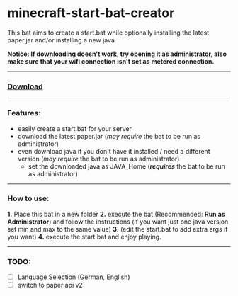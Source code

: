 # minecraft-start-bat-creator
This bat aims to create a start.bat while optionally installing the latest paper.jar and/or installing a new java 

**Notice: If downloading doesn't work, try opening it as administrator, also make sure that your wifi connection isn't set as metered connection.**

* * *

### [Download](https://github.com/l4zs/minecraft-start-bat-creator/archive/refs/heads/main.zip)

* * *

### Features:

- easily create a start.bat for your server
- download the latest paper.jar (*may require* the bat to be run as administrator)
- even download java if you don't have it installed / need a different version (*may require* the bat to be run as administrator)
  - set the downloaded java as JAVA_Home (***requires*** the bat to be run as administrator)

* * *

### How to use:
**1.** Place this bat in a new folder
**2.** execute the bat (Recommended: **Run as Administrator**) and follow the instructions (if you want just one java version set min and max to the same value)
**3.** (edit the start.bat to add extra args if you want)
**4.** execute the start.bat and enjoy playing.

* * *

### TODO:
- [ ] Language Selection (German, English)
- [ ] switch to paper api v2
